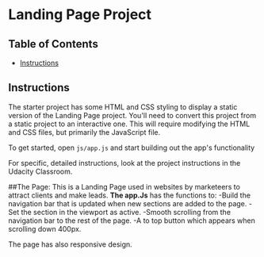 # Landing Page Project

## Table of Contents

* [Instructions](#instructions)

## Instructions

The starter project has some HTML and CSS styling to display a static version of the Landing Page project. You'll need to convert this project from a static project to an interactive one. This will require modifying the HTML and CSS files, but primarily the JavaScript file.

To get started, open `js/app.js` and start building out the app's functionality

For specific, detailed instructions, look at the project instructions in the Udacity Classroom.



##The Page:
This is a Landing Page used in websites by marketeers to attract clients and make leads.
**The app.Js** has the functions to:
-Build the navigation bar that is updated when new sections are added to the page.
-Set the section in the viewport as active.
-Smooth scrolling from the navigation bar to the rest of the page.
-A to top button which appears when scrolling down 400px.

The page has also responsive design.
